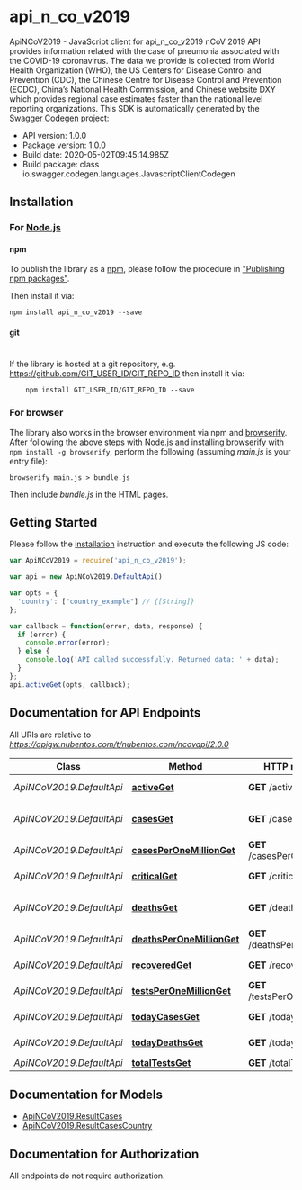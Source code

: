 # api_n_co_v2019

ApiNCoV2019 - JavaScript client for api_n_co_v2019
nCoV 2019 API provides information related with the case of pneumonia associated with the COVID-19 coronavirus.  The data we provide is collected from World Health Organization (WHO), the US Centers for Disease Control and Prevention (CDC), the Chinese Centre for Disease Control and Prevention (ECDC), China’s National Health Commission, and Chinese website DXY which provides regional case estimates faster than the national level reporting organizations.
This SDK is automatically generated by the [Swagger Codegen](https://github.com/swagger-api/swagger-codegen) project:

- API version: 1.0.0
- Package version: 1.0.0
- Build date: 2020-05-02T09:45:14.985Z
- Build package: class io.swagger.codegen.languages.JavascriptClientCodegen

## Installation

### For [Node.js](https://nodejs.org/)

#### npm

To publish the library as a [npm](https://www.npmjs.com/),
please follow the procedure in ["Publishing npm packages"](https://docs.npmjs.com/getting-started/publishing-npm-packages).

Then install it via:

```shell
npm install api_n_co_v2019 --save
```

#### git
#
If the library is hosted at a git repository, e.g.
https://github.com/GIT_USER_ID/GIT_REPO_ID
then install it via:

```shell
    npm install GIT_USER_ID/GIT_REPO_ID --save
```

### For browser

The library also works in the browser environment via npm and [browserify](http://browserify.org/). After following
the above steps with Node.js and installing browserify with `npm install -g browserify`,
perform the following (assuming *main.js* is your entry file):

```shell
browserify main.js > bundle.js
```

Then include *bundle.js* in the HTML pages.

## Getting Started

Please follow the [installation](#installation) instruction and execute the following JS code:

```javascript
var ApiNCoV2019 = require('api_n_co_v2019');

var api = new ApiNCoV2019.DefaultApi()

var opts = { 
  'country': ["country_example"] // {[String]} 
};

var callback = function(error, data, response) {
  if (error) {
    console.error(error);
  } else {
    console.log('API called successfully. Returned data: ' + data);
  }
};
api.activeGet(opts, callback);

```

## Documentation for API Endpoints

All URIs are relative to *https://apigw.nubentos.com/t/nubentos.com/ncovapi/2.0.0*

Class | Method | HTTP request | Description
------------ | ------------- | ------------- | -------------
*ApiNCoV2019.DefaultApi* | [**activeGet**](docs/DefaultApi.md#activeGet) | **GET** /active | Active cases
*ApiNCoV2019.DefaultApi* | [**casesGet**](docs/DefaultApi.md#casesGet) | **GET** /cases | Total of active cases.
*ApiNCoV2019.DefaultApi* | [**casesPerOneMillionGet**](docs/DefaultApi.md#casesPerOneMillionGet) | **GET** /casesPerOneMillion | Cases per Million
*ApiNCoV2019.DefaultApi* | [**criticalGet**](docs/DefaultApi.md#criticalGet) | **GET** /critical | Critical cases
*ApiNCoV2019.DefaultApi* | [**deathsGet**](docs/DefaultApi.md#deathsGet) | **GET** /deaths | Total of persons death.
*ApiNCoV2019.DefaultApi* | [**deathsPerOneMillionGet**](docs/DefaultApi.md#deathsPerOneMillionGet) | **GET** /deathsPerOneMillion | Deaths per Million
*ApiNCoV2019.DefaultApi* | [**recoveredGet**](docs/DefaultApi.md#recoveredGet) | **GET** /recovered | Recovered cases
*ApiNCoV2019.DefaultApi* | [**testsPerOneMillionGet**](docs/DefaultApi.md#testsPerOneMillionGet) | **GET** /testsPerOneMillion | Test Per Million
*ApiNCoV2019.DefaultApi* | [**todayCasesGet**](docs/DefaultApi.md#todayCasesGet) | **GET** /todayCases | Today cases.
*ApiNCoV2019.DefaultApi* | [**todayDeathsGet**](docs/DefaultApi.md#todayDeathsGet) | **GET** /todayDeaths | Today deaths.
*ApiNCoV2019.DefaultApi* | [**totalTestsGet**](docs/DefaultApi.md#totalTestsGet) | **GET** /totalTests | Test Totals


## Documentation for Models

 - [ApiNCoV2019.ResultCases](docs/ResultCases.md)
 - [ApiNCoV2019.ResultCasesCountry](docs/ResultCasesCountry.md)


## Documentation for Authorization

 All endpoints do not require authorization.

